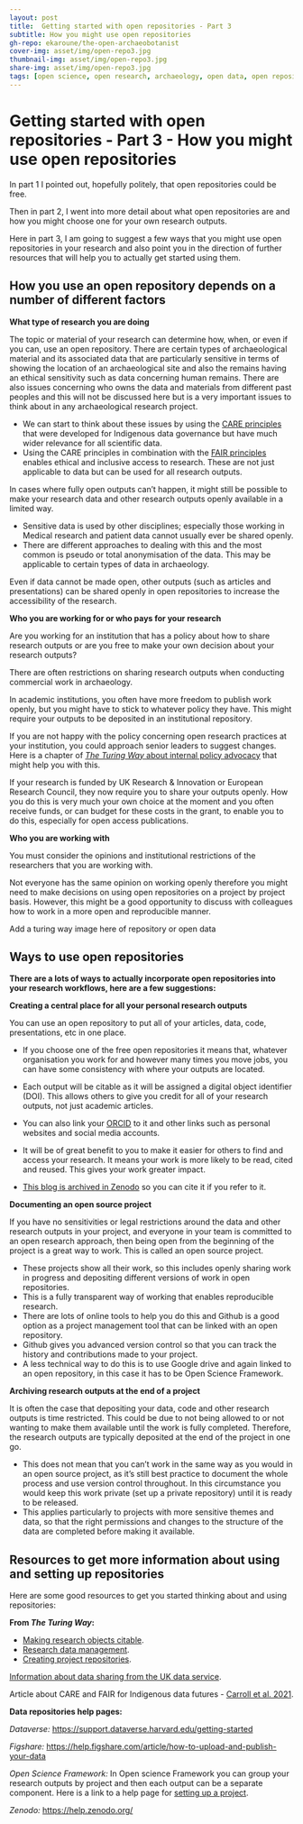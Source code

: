 ```yaml
---
layout: post
title:  Getting started with open repositories - Part 3
subtitle: How you might use open repositories
gh-repo: ekaroune/the-open-archaeobotanist
cover-img: asset/img/open-repo3.jpg
thumbnail-img: asset/img/open-repo3.jpg
share-img: asset/img/open-repo3.jpg
tags: [open science, open research, archaeology, open data, open repositories]
---
```


# Getting started with open repositories - Part 3 - How you might use open repositories

In part 1 I pointed out, hopefully politely, that open repositories could be free. 

Then in part 2, I went into more detail about what open repositories are and how you might choose one for your own research outputs.

Here in part 3, I am going to suggest a few ways that you might use open repositories in your research and also point you in the direction of further resources that will help you to actually get started using them.

## How you use an open repository depends on a number of different factors

**What type of research you are doing** 

The topic or material of your research can determine how, when, or even if you can, use an open repository. 
There are certain types of archaeological material and its associated data that are particularly sensitive in terms of showing the location of an archaeological site and also the remains having an ethical sensitivity such as data concerning human remains. There are also issues concerning who owns the data and materials from different past peoples and this will not be discussed here but is a very important issues to think about in any archaeological research project.

* We can start to think about these issues by using the [CARE principles](https://www.gida-global.org/care) that were developed for Indigenous data governance but have much wider relevance for all scientific data.
* Using the CARE principles in combination with the [FAIR principles](https://www.nature.com/articles/sdata201618) enables ethical and inclusive access to research. These are not just applicable to data but can be used for all research outputs. 

In cases where fully open outputs can’t happen, it might still be possible to make your research data and other research outputs openly available in a limited way. 
  * Sensitive data is used by other disciplines; especially those working in Medical research and patient data cannot usually ever be shared openly. 
  * There are different approaches to dealing with this and the most common is pseudo or total anonymisation of the data. This may be applicable to certain types of data in archaeology. 
  
Even if data cannot be made open, other outputs (such as articles and presentations) can be shared openly in open repositories to increase the accessibility of the research. 

**Who you are working for or who pays for your research** 

Are you working for an institution that has a policy about how to share research outputs or are you free to make your own decision about your research outputs?

There are often restrictions on sharing research outputs when conducting commercial work in archaeology.

In academic institutions, you often have more freedom to publish work openly, but you might have to stick to whatever policy they have. This might require your outputs to be deposited in an institutional repository.  

If you are not happy with the policy concerning open research practices at your institution, you could approach senior leaders to suggest changes. Here is a chapter of [*The Turing Way* about internal policy advocacy](https://the-turing-way.netlify.app/ethical-research/internal-policy.html) that might help you with this.

If your research is funded by UK Research & Innovation or European Research Council, they now require you to share your outputs openly. How you do this is very much your own choice at the moment and you often receive funds, or can budget for these costs in the grant, to enable you to do this, especially for open access publications.

**Who you are working with** 

You must consider the opinions and institutional restrictions of the researchers that you are working with.

Not everyone has the same opinion on working openly therefore you might need to make decisions on using open repositories on a project by project basis.
However, this might be a good opportunity to discuss with colleagues how to work in a more open and reproducible manner. 

Add a turing way image here of repository or open data

## Ways to use open repositories

**There are a lots of ways to actually incorporate open repositories into your research workflows, here are a few suggestions:**

**Creating a central place for all your personal research outputs** 

You can use an open repository to put all of your articles, data, code, presentations, etc in one place.  

* If you choose one of the free open repositories it means that, whatever organisation you work for and however many times you move jobs, you can have some consistency with where your outputs are located. 
* Each output will be citable as it will be assigned a digital object identifier (DOI). This allows others to give you credit for all of your research outputs, not just academic articles. 
* You can also link your [ORCID](https://orcid.org/) to it and other links such as personal websites and social media accounts. 
* It will be of great benefit to you to make it easier for others to find and access your research. It means your work is more likely to be read, cited and reused. This gives your work greater impact. 

* [This blog is archived in Zenodo](https://zenodo.org/record/5062417#.YO2o7ej0mUk) so you can cite it if you refer to it. 

**Documenting an open source project** 

If you have no sensitivities or legal restrictions around the data and other research outputs in your project, and everyone in your team is committed to an open research approach, then being open from the beginning of the project is a great way to work. This is called an open source project.

* These projects show all their work, so this includes openly sharing work in progress and depositing different versions of work in open repositories.
* This is a fully transparent way of working that enables reproducible research.  
* There are lots of online tools to help you do this and Github is a good option as a project management tool that can be linked with an open repository. 
* Github gives you advanced version control so that you can track the history and contributions made to your project. 
* A less technical way to do this is to use Google drive and again linked to an open repository, in this case it has to be Open Science Framework. 

**Archiving research outputs at the end of a project** 

It is often the case that depositing your data, code and other research outputs is time restricted. This could be due to not being allowed to or not wanting to make them available until the work is fully completed. Therefore, the research outputs are typically deposited at the end of the project in one go. 

* This does not mean that you can’t work in the same way as you would in an open source project, as it’s still best practice to document the whole process and use version control throughout. In this circumstance you would keep this work private (set up a private repository) until it is ready to be released. 
* This applies particularly to projects with more sensitive themes and data, so that the right permissions and changes to the structure of the data are completed before making it available. 


## Resources to get more information about using and setting up repositories

Here are some good resources to get you started thinking about and using repositories:

**From *The Turing Way*:**
* [Making research objects citable](https://the-turing-way.netlify.app/communication/citable.html).
* [Research data management](https://the-turing-way.netlify.app/reproducible-research/rdm.html).
* [Creating project repositories](https://the-turing-way.netlify.app/project-design/project-repo.html).

[Information about data sharing from the UK data service](https://www.ukdataservice.ac.uk/manage-data/legal-ethical/consent-data-sharing.aspx).

Article about CARE and FAIR for Indigenous data futures - [Carroll et al. 2021](https://www.nature.com/articles/s41597-021-00892-0).

**Data repositories help pages:**

*Dataverse:* https://support.dataverse.harvard.edu/getting-started

*Figshare:* https://help.figshare.com/article/how-to-upload-and-publish-your-data

*Open Science Framework:* 
In Open science Framework you can group your research outputs by project and then each output can be a separate component. Here is a link to a help page for [setting up a project](https://help.osf.io/hc/en-us/articles/360019737594-Create-a-Project).

*Zenodo:* https://help.zenodo.org/ 
